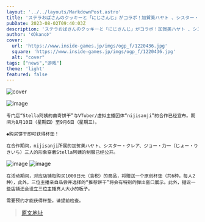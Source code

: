 ```yaml
---
layout: '../../layouts/MarkdownPost.astro'
title: 'ステラおばさんのクッキーと「にじさんじ」がコラボ！加賀美ハヤト 、シスター・クレア、ジョー・力一が制服姿で登場'
pubDate: 2023-08-02T09:40:03Z
description: 'ステラおばさんのクッキーと「にじさんじ」がコラボ！加賀美ハヤト 、シスター・クレア、ジョー・力一が制服姿で登場'
author: '《Okano》'
cover:
  url: 'https://www.inside-games.jp/imgs/ogp_f/1220436.jpg'
  square: 'https://www.inside-games.jp/imgs/ogp_f/1220436.jpg'
  alt: "cover"
tags: ["news","游戏"]
theme: 'light'
featured: false
---
```


![cover](https://www.inside-games.jp/imgs/ogp_f/1220436.jpg)

![image](https://www.inside-games.jp/imgs/zoom/1220433.png)

    专门店“Stella阿姨的曲奇饼干”与VTuber/虚拟主播团体“nijisanji”的合作已经宣布。期间为8月10日（星期四）至9月6日（星期三）。

    ◆购买饼干即可获得杯垫！

    在合作期间，nijisanji所属的加贺美ハヤト、シスター・クレア、ジョー・力一（じょー・りきいち）三人的形象穿着Stella阿姨的制服已经公开。

![image](https://www.inside-games.jp/imgs/zoom/1220434.png)
![image](https://www.inside-games.jp/imgs/zoom/1220435.png)

    在活动期间，对应店铺每购买1000日元（含税）的商品，将赠送一个原创杯垫（共6种，每人2种），此外，三位主播亲自品尝并选择的“推荐饼干”将会有特别的弹出窗口展示。此外，据说一些店铺还会设立三位主播真人大小的板子。

    需要预约才能获得杯垫。请提前检查。

>[原文地址](https://www.inside-games.jp/article/2023/08/02/147595.html)  